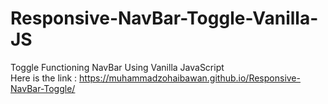 # Responsive-NavBar-Toggle-Vanilla-JS
Toggle Functioning NavBar Using Vanilla JavaScript  
Here is the link : https://muhammadzohaibawan.github.io/Responsive-NavBar-Toggle/
